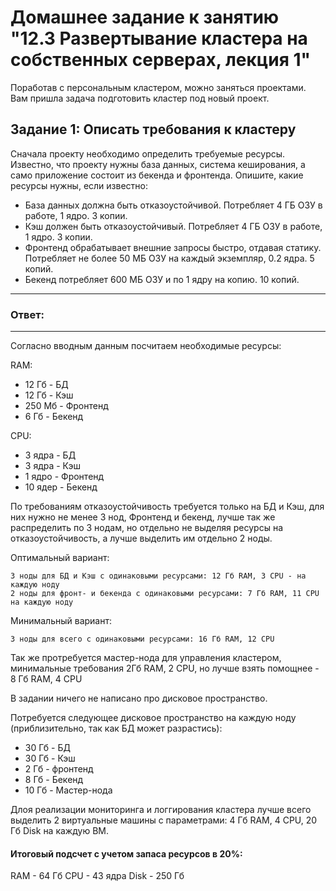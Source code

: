 # Домашнее задание к занятию "12.3 Развертывание кластера на собственных серверах, лекция 1"
Поработав с персональным кластером, можно заняться проектами. Вам пришла задача подготовить кластер под новый проект.

## Задание 1: Описать требования к кластеру
Сначала проекту необходимо определить требуемые ресурсы. Известно, что проекту нужны база данных, система кеширования, а само приложение состоит из бекенда и фронтенда. Опишите, какие ресурсы нужны, если известно:

* База данных должна быть отказоустойчивой. Потребляет 4 ГБ ОЗУ в работе, 1 ядро. 3 копии.
* Кэш должен быть отказоустойчивый. Потребляет 4 ГБ ОЗУ в работе, 1 ядро. 3 копии.
* Фронтенд обрабатывает внешние запросы быстро, отдавая статику. Потребляет не более 50 МБ ОЗУ на каждый экземпляр, 0.2 ядра. 5 копий.
* Бекенд потребляет 600 МБ ОЗУ и по 1 ядру на копию. 10 копий.

---
### Ответ:
---


Согласно вводным данным посчитаем необходимые ресурсы:

RAM:

- 12 Гб - БД
- 12 Гб - Кэш
- 250 Мб - Фронтенд
- 6 Гб - Бекенд

CPU:

 - 3 ядра - БД
 - 3 ядра - Кэш
 - 1 ядро - Фронтенд
 - 10 ядер - Бекенд

По требованиям отказоустойчивость требуется только на БД и Кэш, для них нужно не менее 3 нод, Фронтенд и бекенд, лучше так же распределить по 3 нодам, но отдельно не выделяя ресурсы на отказоустойчивость, а лучше выделить им отдельно 2 ноды.

Оптимальный вариант:
```
3 ноды для БД и Кэш с одинаковыми ресурсами: 12 Гб RAM, 3 CPU - на каждую ноду
2 ноды для фронт- и бекенда с одинаковыми ресурсами: 7 Гб RAM, 11 CPU на каждую ноду
```

Минимальный вариант:

```
3 ноды для всего с одинаковыми ресурсами: 16 Гб RAM, 12 CPU
```

Так же протребуется мастер-нода для управления кластером, минимальные требования 2Гб RAM, 2 CPU, но лучше взять помощнее - 8 Гб RAM, 4 CPU

В задании ничего не написано про дисковое пространство. 

Потребуется следующее дисковое пространство на каждую ноду (приблизительно, так как БД может разрастись):
 - 30 Гб - БД
 - 30 Гб - Кэш
 - 2 Гб - фронтенд
 - 8 Гб - Бекенд
 - 10 Гб - Мастер-нода

Длоя реализации мониторинга и логгирования кластера лучше всего выделить 2 виртуальные машины с параметрами: 4 Гб RAM, 4 CPU, 20 Гб Disk на каждую ВМ.

#### Итоговый подсчет с учетом запаса ресурсов в 20%:

RAM - 64 Гб
CPU - 43 ядра
Disk - 250 Гб
